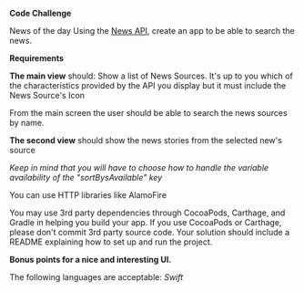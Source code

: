
**Code Challenge**

News of the day
Using the [News API](https://newsapi.org/), create an app to be able to search the news.

**Requirements**

**The main view** should:
Show a list of News Sources.
It's up to you which of the characteristics provided by the API you display but it must include the News Source's Icon

From the main screen the user should be able to search the news sources by name.

**The second view** should show the news stories from the selected new's source

*Keep in mind that you will have to choose how to handle the variable availability of the "sortBysAvailable" key*

You can use HTTP libraries like AlamoFire

You may use 3rd party dependencies through CocoaPods, Carthage, and Gradle in helping you build your app. If you use CocoaPods or Carthage, please don't commit 3rd party source code.
Your solution should include a README explaining how to set up and run the project.

**Bonus points for a nice and interesting UI.**

The following languages are acceptable: *Swift*
